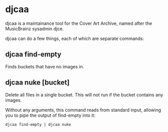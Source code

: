 # djcaa

djcaa is a maintainance tool for the Cover Art Archive, named after the
MusicBrainz sysadmin djce.

djcaa can do a few things, each of which are separate commands:

## djcaa find-empty

Finds buckets that have no images in.

## djcaa nuke [bucket]

Delete all files in a single bucket. This will not run if the bucket contains
any images.

Without any arguments, this command reads from standard input, allowing you to
pipe the output of find-empty into it:

    djcaa find-empty | djcaa nuke
